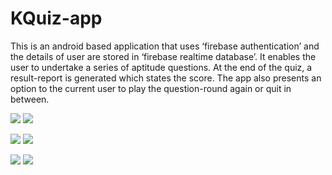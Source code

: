 # KQuiz-app

This is an android based application that uses ‘firebase
authentication’ and the details of user are stored in ‘firebase realtime
database’. It enables the user to undertake a series of aptitude questions. At the end of
the quiz, a result-report is generated which states the score. The app also
presents an option to the current user to play the question-round again or quit
in between.

![](app/images/1.PNG) 
![](app/images/2.PNG) 

![](app/images/3.PNG) 
![](app/images/4.PNG) 

![](app/images/5.PNG) 
![](app/images/7.PNG) 


